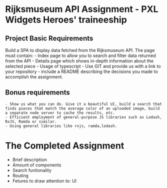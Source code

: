 # Rijksmuseum API Assignment - PXL Widgets Heroes' traineeship

## Project Basic Requirements

Build a SPA to display data fetched from the Rijksmuseum API. The page must contain:
    - Index page to allow you to search and filter data returned from the API 
    - Details page which shows in-depth information about the selected piece
    - Usage of typescript
    - Use GIT and provide us with a link to your repository 
    - include a README describing the decisions you made to accomplish the assignment.

## Bonus requirements

    - Show us what you can do. Give it a beautiful UI, build a search that finds pieces that match the average color of an uploaded image, build a separate node server to cache the results, etc. 
    - Efficient employment of general-purpose JS libraries such as Lodash, RxJS, Ramda or similar. 
    - Using general libraries like rxjs, ramda,lodash.

# The Completed Assignment
 - Brief description
 - Amount of components
 - Search funtionality
 - Routing
 - Fetures to draw attention to: UI

